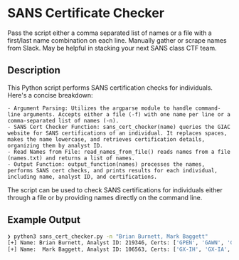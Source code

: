 # SANS Certificate Checker

Pass the script either a comma separated list of names or a file with a first/last name combination on each line. Manually gather or scrape names from Slack. May be helpful in stacking your next SANS class CTF team.

## Description

This Python script performs SANS certification checks for individuals. Here's a concise breakdown:
    
    - Argument Parsing: Utilizes the argparse module to handle command-line arguments. Accepts either a file (-f) with one name per line or a comma-separated list of names (-n).
    - SANS Cert Checker Function: sans_cert_checker(name) queries the GIAC website for SANS certifications of an individual. It replaces spaces, makes the name lowercase, and retrieves certification details, organizing them by analyst ID.
    - Read Names from File: read_names_from_file() reads names from a file (names.txt) and returns a list of names.
    - Output Function: output_function(names) processes the names, performs SANS cert checks, and prints results for each individual, including name, analyst ID, and certifications.

The script can be used to check SANS certifications for individuals either through a file or by providing names directly on the command line.

## Example Output

```bash
❯ python3 sans_cert_checker.py -n "Brian Burnett, Mark Baggett"
[+] Name: Brian Burnett, Analyst ID: 219346, Certs: ['GPEN', 'GAWN', 'GCIH']
[+] Name:  Mark Baggett, Analyst ID: 106563, Certs: ['GX-IH', 'GX-IA', 'GX-CS', 'GSP', 'GPYC', 'GXPN', 'GWAPT', 'GCPM', 'GSE', 'GCIA', 'GPEN', 'GCIH', 'GSEC']
```
